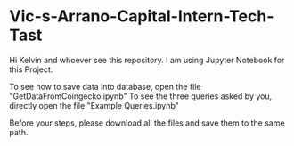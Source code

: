 # Vic-s-Arrano-Capital-Intern-Tech-Tast
Hi Kelvin and whoever see this repository.
I am using Jupyter Notebook for this Project.

To see how to save data into database, open the file "GetDataFromCoingecko.ipynb"
To see the three queries asked by you, directly open the file "Example Queries.ipynb"

Before your steps, please download all the files and save them to the same path.
